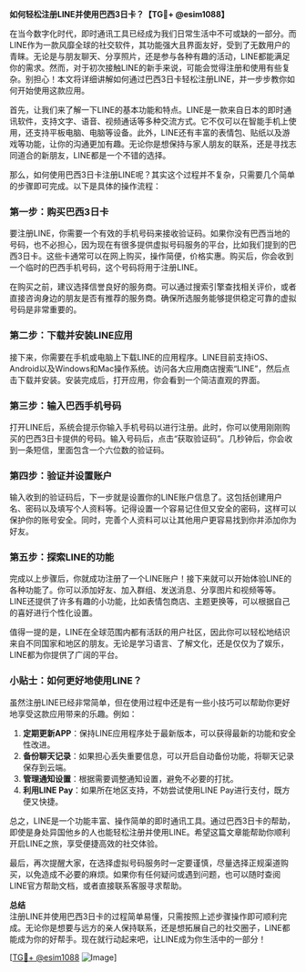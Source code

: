 **如何轻松注册LINE并使用巴西3日卡？【TG💪+ @esim1088】**

在当今数字化时代，即时通讯工具已经成为我们日常生活中不可或缺的一部分。而LINE作为一款风靡全球的社交软件，其功能强大且界面友好，受到了无数用户的青睐。无论是与朋友聊天、分享照片，还是参与各种有趣的活动，LINE都能满足你的需求。然而，对于初次接触LINE的新手来说，可能会觉得注册和使用有些复杂。别担心！本文将详细讲解如何通过巴西3日卡轻松注册LINE，并一步步教你如何开始使用这款应用。

首先，让我们来了解一下LINE的基本功能和特点。LINE是一款来自日本的即时通讯软件，支持文字、语音、视频通话等多种交流方式。它不仅可以在智能手机上使用，还支持平板电脑、电脑等设备。此外，LINE还有丰富的表情包、贴纸以及游戏等功能，让你的沟通更加有趣。无论你是想保持与家人朋友的联系，还是寻找志同道合的新朋友，LINE都是一个不错的选择。

那么，如何使用巴西3日卡注册LINE呢？其实这个过程并不复杂，只需要几个简单的步骤即可完成。以下是具体的操作流程：

### 第一步：购买巴西3日卡

要注册LINE，你需要一个有效的手机号码来接收验证码。如果你没有巴西当地的号码，也不必担心，因为现在有很多提供虚拟号码服务的平台，比如我们提到的巴西3日卡。这些卡通常可以在网上购买，操作简便，价格实惠。购买后，你会收到一个临时的巴西手机号码，这个号码将用于注册LINE。

在购买之前，建议选择信誉良好的服务商。可以通过搜索引擎查找相关评价，或者直接咨询身边的朋友是否有推荐的服务商。确保所选服务能够提供稳定可靠的虚拟号码是非常重要的。

### 第二步：下载并安装LINE应用

接下来，你需要在手机或电脑上下载LINE的应用程序。LINE目前支持iOS、Android以及Windows和Mac操作系统。访问各大应用商店搜索“LINE”，然后点击下载并安装。安装完成后，打开应用，你会看到一个简洁直观的界面。

### 第三步：输入巴西手机号码

打开LINE后，系统会提示你输入手机号码以进行注册。此时，你可以使用刚刚购买的巴西3日卡提供的号码。输入号码后，点击“获取验证码”。几秒钟后，你会收到一条短信，里面包含一个六位数的验证码。

### 第四步：验证并设置账户

输入收到的验证码后，下一步就是设置你的LINE账户信息了。这包括创建用户名、密码以及填写个人资料等。记得设置一个容易记住但又安全的密码，这样可以保护你的账号安全。同时，完善个人资料可以让其他用户更容易找到你并添加你为好友。

### 第五步：探索LINE的功能

完成以上步骤后，你就成功注册了一个LINE账户！接下来就可以开始体验LINE的各种功能了。你可以添加好友、加入群组、发送消息、分享图片和视频等等。LINE还提供了许多有趣的小功能，比如表情包商店、主题更换等，可以根据自己的喜好进行个性化设置。

值得一提的是，LINE在全球范围内都有活跃的用户社区，因此你可以轻松地结识来自不同国家和地区的朋友。无论是学习语言、了解文化，还是仅仅为了娱乐，LINE都为你提供了广阔的平台。

### 小贴士：如何更好地使用LINE？

虽然注册LINE已经非常简单，但在使用过程中还是有一些小技巧可以帮助你更好地享受这款应用带来的乐趣。例如：

1. **定期更新APP**：保持LINE应用程序处于最新版本，可以获得最新的功能和安全性改进。
2. **备份聊天记录**：如果担心丢失重要信息，可以开启自动备份功能，将聊天记录保存到云端。
3. **管理通知设置**：根据需要调整通知设置，避免不必要的打扰。
4. **利用LINE Pay**：如果所在地区支持，不妨尝试使用LINE Pay进行支付，既方便又快捷。

总之，LINE是一个功能丰富、操作简单的即时通讯工具。通过巴西3日卡的帮助，即使是身处异国他乡的人也能轻松注册并使用LINE。希望这篇文章能帮助你顺利开启LINE之旅，享受便捷高效的社交体验。

最后，再次提醒大家，在选择虚拟号码服务时一定要谨慎，尽量选择正规渠道购买，以免造成不必要的麻烦。如果你有任何疑问或遇到问题，也可以随时查阅LINE官方帮助文档，或者直接联系客服寻求帮助。

**总结**  
注册LINE并使用巴西3日卡的过程简单易懂，只需按照上述步骤操作即可顺利完成。无论你是想要与远方的亲人保持联系，还是想拓展自己的社交圈子，LINE都能成为你的好帮手。现在就行动起来吧，让LINE成为你生活中的一部分！

[[TG💪+ @esim1088](https://t.me/s/esim1088) ![Image](https://i.postimg.cc/4NQfJmqS/Snipaste-2025-05-13-00-14-12.png)]
